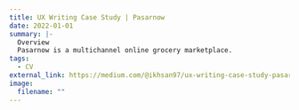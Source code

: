 ```yaml
---
title: UX Writing Case Study | Pasarnow
date: 2022-01-01
summary: |-
  Overview
  Pasarnow is a multichannel online grocery marketplace.
tags:
  - CV
external_link: https://medium.com/@ikhsan97/ux-writing-case-study-pasarnow-59ab8b455b56
image:
  filename: ""
---
```

